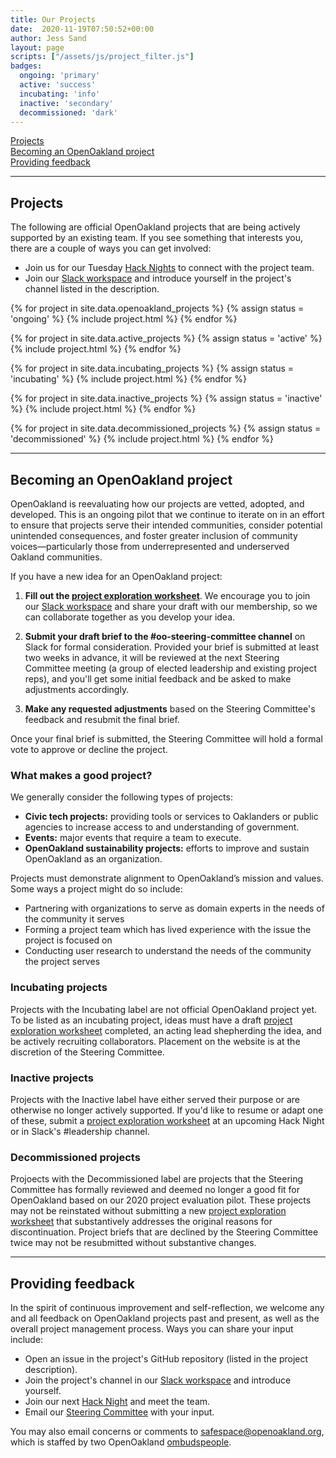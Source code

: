 ```yaml
---
title: Our Projects
date:  2020-11-19T07:50:52+00:00
author: Jess Sand
layout: page
scripts: ["/assets/js/project_filter.js"]
badges:
  ongoing: 'primary'
  active: 'success'
  incubating: 'info'
  inactive: 'secondary'
  decommissioned: 'dark'
---
```


[Projects](#projects)  
[Becoming an OpenOakland project](#becoming-an-openoakland-project)  
[Providing feedback](#providing-feedback)  

---

## Projects

The following are official OpenOakland projects that are being actively supported by an existing team. If you see something that interests you, there are a couple of ways you can get involved:

- Join us for our Tuesday [Hack Nights](https://www.meetup.com/OpenOakland/events/) to connect with the project team.
- Join our [Slack workspace](http://slack.openoakland.org/) and introduce yourself in the project's channel listed in the description.

<project-filter>
  <div class="project-filter__toolbar"></div>
  <!-- Ongoing -->
  {% for project in site.data.openoakland_projects %}
  {% assign status = 'ongoing' %}
  {% include project.html %}
  {% endfor %}

  <!-- Active -->
  {% for project in site.data.active_projects %}
  {% assign status = 'active' %}
  {% include project.html %}
  {% endfor %}

  <!-- Incubating -->
  {% for project in site.data.incubating_projects %}
  {% assign status = 'incubating' %}
  {% include project.html %}
  {% endfor %}

  <!-- Inactive -->
  {% for project in site.data.inactive_projects %}
  {% assign status = 'inactive' %}
  {% include project.html %}
  {% endfor %}

  <!-- Decommissioned -->
  {% for project in site.data.decommissioned_projects %}
  {% assign status = 'decommissioned' %}
  {% include project.html %}
  {% endfor %}
</project-filter>

---

## Becoming an OpenOakland project

OpenOakland is reevaluating how our projects are vetted, adopted, and developed. This is an ongoing pilot that we continue to iterate on in an effort to ensure that projects serve their intended communities, consider potential unintended consequences, and foster greater inclusion of community voices—particularly those from underrepresented and underserved Oakland communities.

If you have a new idea for an OpenOakland project:

1. **Fill out the [project exploration worksheet](https://docs.google.com/document/d/1k24P9JiAUEzJLPFRDjVh7aRZexax6NUhfPFLSI3R80M/edit?usp=sharing)**. We encourage you to join our [Slack workspace](http://slack.openoakland.org/) and share your draft with our membership, so we can collaborate together as you develop your idea.

2. **Submit your draft brief to the #oo-steering-committee channel** on Slack for formal consideration. Provided your brief is submitted at least two weeks in advance, it will be reviewed at the next Steering Committee meeting (a group of elected leadership and existing project reps), and you'll get some initial feedback and be asked to make adjustments accordingly.

3. **Make any requested adjustments** based on the Steering Committee's feedback and resubmit the final brief.

Once your final brief is submitted, the Steering Committee will hold a formal vote to approve or decline the project.

### What makes a good project?

We generally consider the following types of projects:

- **Civic tech projects:** providing tools or services to Oaklanders or public agencies to increase access to and understanding of government.
- **Events:** major events that require a team to execute.
- **OpenOakland sustainability projects:** efforts to improve and sustain OpenOakland as an organization.

Projects must demonstrate alignment to OpenOakland’s mission and values. Some ways a project might do so include:

- Partnering with organizations to serve as domain experts in the needs of the community it serves
- Forming a project team which has lived experience with the issue the project is focused on
- Conducting user research to understand the needs of the community the project serves

### Incubating projects

Projects with the <span class="badge badge-{{ page.badges['incubating'] }}">Incubating</span> label are not official OpenOakland project yet. To be listed as an incubating project, ideas must have a draft [project exploration worksheet](https://docs.google.com/document/d/1k24P9JiAUEzJLPFRDjVh7aRZexax6NUhfPFLSI3R80M/edit?usp=sharing) completed, an acting lead shepherding the idea, and be actively recruiting collaborators. Placement on the website is at the discretion of the Steering Committee.

### Inactive projects

Projects with the <span class="badge badge-{{ page.badges['inactive'] }}">Inactive</span> label have either served their purpose or are otherwise no longer actively supported. If you'd like to resume or adapt one of these, submit a [project exploration worksheet](https://docs.google.com/document/d/1k24P9JiAUEzJLPFRDjVh7aRZexax6NUhfPFLSI3R80M/edit?usp=sharing) at an upcoming Hack Night or in Slack's #leadership channel.

### Decommissioned projects

Projoects with the <span class="badge badge-{{ page.badges['decommissioned'] }}">Decommissioned</span> label are projects that the Steering Committee has formally reviewed and deemed no longer a good fit for OpenOakland based on our 2020 project evaluation pilot. These projects may not be reinstated without submitting a new [project exploration worksheet](https://docs.google.com/document/d/1k24P9JiAUEzJLPFRDjVh7aRZexax6NUhfPFLSI3R80M/edit?usp=sharing) that substantively addresses the original reasons for discontinuation. Project briefs that are declined by the Steering Committee twice may not be resubmitted without substantive changes.

---

## Providing feedback

In the spirit of continuous improvement and self-reflection, we welcome any and all feedback on OpenOakland projects past and present, as well as the overall project management process. Ways you can share your input include:

- Open an issue in the project's GitHub repository (listed in the project description).
- Join the project's channel in our [Slack workspace](http://slack.openoakland.org/) and introduce yourself.
- Join our next [Hack Night](https://www.meetup.com/OpenOakland/events/) and meet the team.
- Email our [Steering Committee](mailto:steering@openoakland.org) with your input.

You may also email concerns or comments to <safespace@openoakland.org>, which is staffed by two OpenOakland [ombudspeople](https://docs.google.com/document/d/1QR-fr1WnmXkZoVNmWnZ9drzfmaZoPkodEOx-PkExt94/edit#heading=h.3t0te9n2wr7m).
